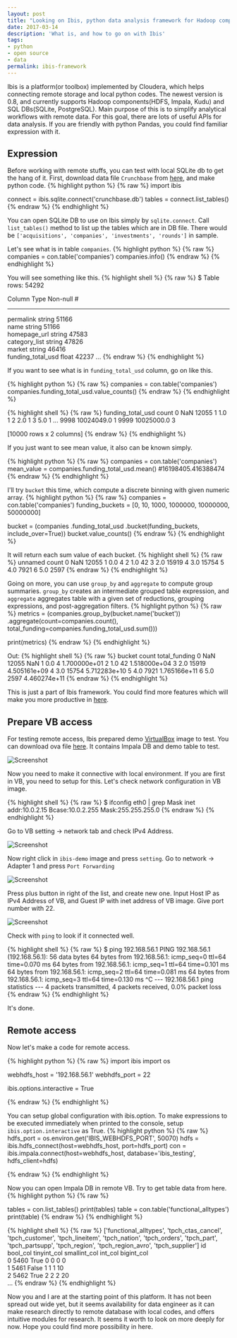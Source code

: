 ```yaml
---
layout: post
title: "Looking on Ibis, python data analysis framework for Hadoop components"
date: 2017-03-14
description: 'What is, and how to go on with Ibis'
tags:
- python
- open source
- data
permalink: ibis-framework
---
```


Ibis is a platform(or toolbox) implemented by Cloudera, which helps connecting remote storage and local python codes. The newest version is 0.8, and currently supports Hadoop components(HDFS, Impala, Kudu) and SQL DBs(SQLite, PostgreSQL). 
Main purpose of this is to simplify analytical workflows with remote data. For this goal, there are lots of useful APIs for data analysis. If you are friendly with python Pandas, you could find familiar expression with it.

## Expression

Before working with remote stuffs, you can test with local SQLite db to get the hang of it.
First, download data file `Crunchbase` from [here](http://blog.ibis-project.org/pages/data.html), and make python code.
{% highlight python %}
{% raw %}
import ibis


connect = ibis.sqlite.connect('crunchbase.db')
tables = connect.list_tables()
{% endraw %}
{% endhighlight %}

You can open SQLite DB to use on Ibis simply by `sqlite.connect`. Call `list_tables()` method to list up the tables which are in DB file. There would be `['acquisitions', 'companies', 'investments', 'rounds']` in sample.

Let's see what is in table `companies`.
{% highlight python %}
{% raw %}
companies = con.table('companies')
companies.info()
{% endraw %}
{% endhighlight %}

You will see something like this.
{% highlight shell %}
{% raw %}
$ Table rows: 54292

Column             Type    Non-null #
------             ----    ----------
permalink          string  51166     
name               string  51166     
homepage_url       string  47583     
category_list      string  47826     
market             string  46416     
funding_total_usd  float   42237
...
{% endraw %}
{% endhighlight %}

If you want to see what is in `funding_total_usd` column, go on like this.

{% highlight python %}
{% raw %}
companies = con.table('companies')
companies.funding_total_usd.value_counts()
{% endraw %}
{% endhighlight %}

{% highlight shell %}
{% raw %}
      funding_total_usd  count
0                   NaN  12055
1                   1.0      1
2                   2.0      1
3                   5.0      1
...
9998         10024049.0      1
9999         10025000.0      3

[10000 rows x 2 columns]
{% endraw %}
{% endhighlight %}

If you just want to see mean value, it also can be known simply.

{% highlight python %}
{% raw %}
companies = con.table('companies')
mean_value = companies.funding_total_usd.mean()   #16198405.416388474
{% endraw %}
{% endhighlight %}

I'll try `bucket` this time, which compute a discrete binning with given numeric array.
{% highlight python %}
{% raw %}
companies = con.table('companies')
funding_buckets = [0, 10, 1000, 1000000, 10000000, 50000000]

bucket = (companies
          .funding_total_usd
          .bucket(funding_buckets, include_over=True))
bucket.value_counts()
{% endraw %}
{% endhighlight %}

It will return each sum value of each bucket.
{% highlight shell %}
{% raw %}
   unnamed  count
0      NaN  12055
1      0.0      4
2      1.0     42
3      2.0  15919
4      3.0  15754
5      4.0   7921
6      5.0   2597
{% endraw %}
{% endhighlight %}

Going on more, you can use `group_by` and `aggregate` to compute group summaries. `group_by` creates an intermediate grouped table expression, and `aggregate` aggregates table with a given set of reductions, grouping expressions, and post-aggregation filters.
{% highlight python %}
{% raw %}
metrics = (companies.group_by(bucket.name('bucket'))
           .aggregate(count=companies.count(),
                      total_funding=companies.funding_total_usd.sum()))

print(metrics)
{% endraw %}
{% endhighlight %}

Out:
{% highlight shell %}
{% raw %}
   bucket  count  total_funding
0     NaN  12055            NaN
1     0.0      4   1.700000e+01
2     1.0     42   1.518000e+04
3     2.0  15919   4.505161e+09
4     3.0  15754   5.712283e+10
5     4.0   7921   1.765166e+11
6     5.0   2597   4.460274e+11
{% endraw %}
{% endhighlight %}

This is just a part of Ibis framework. You could find more features which will make you more productive in [here](http://docs.ibis-project.org/api.html).

## Prepare VB access

For testing remote access, Ibis prepared demo [VirtualBox](https://www.virtualbox.org) image to test. You can download ova file [here](http://archive.cloudera.com/cloudera-ibis/ibis-demo.ova). It contains Impala DB and demo table to test.

![Screenshot](/assets/post_img/start_ibis/impala_in_vb.png)

Now you need to make it connective with local environment. If you are first in VB, you need to setup for this. Let's check network configuration in VB image.

{% highlight shell %}
{% raw %}
$ ifconfig eth0 | grep Mask
  inet addr:10.0.2.15  Bcase:10.0.2.255  Mask:255.255.255.0
{% endraw %}
{% endhighlight %}

Go to VB setting -> network tab and check IPv4 Address.

![Screenshot](/assets/post_img/start_ibis/vb_setting_network.png)

Now right click in `ibis-demo` image and press `setting`. Go to network -> Adapter 1 and press `Port Forwarding`

![Screenshot](/assets/post_img/start_ibis/vb_ova_setting_1.png)

Press plus button in right of the list, and create new one. Input Host IP as IPv4 Address of VB, and Guest IP with inet address of VB image. Give port number with 22.

![Screenshot](/assets/post_img/start_ibis/vb_ova_setting_2.png)

Check with `ping` to look if it connected well.

{% highlight shell %}
{% raw %}
$ ping 192.168.56.1
PING 192.168.56.1 (192.168.56.1): 56 data bytes
64 bytes from 192.168.56.1: icmp_seq=0 ttl=64 time=0.070 ms
64 bytes from 192.168.56.1: icmp_seq=1 ttl=64 time=0.101 ms
64 bytes from 192.168.56.1: icmp_seq=2 ttl=64 time=0.081 ms
64 bytes from 192.168.56.1: icmp_seq=3 ttl=64 time=0.130 ms
^C
--- 192.168.56.1 ping statistics ---
4 packets transmitted, 4 packets received, 0.0% packet loss
{% endraw %}
{% endhighlight %}

It's done.

## Remote access

Now let's make a code for remote access.

{% highlight python %}
{% raw %}
import ibis
import os


webhdfs_host = '192.168.56.1'
webhdfs_port = 22

ibis.options.interactive = True

{% endraw %}
{% endhighlight %}

You can setup global configuration with ibis.option. To make expressions to be executed immediately when printed to the console, setup `ibis.option.interactive` as True.
{% highlight python %}
{% raw %}
hdfs_port = os.environ.get('IBIS_WEBHDFS_PORT', 50070)
hdfs = ibis.hdfs_connect(host=webhdfs_host, port=hdfs_port)
con = ibis.impala.connect(host=webhdfs_host, database='ibis_testing',
                          hdfs_client=hdfs)

{% endraw %}
{% endhighlight %}

Now you can open Impala DB in remote VB. Try to get table data from here.
{% highlight python %}
{% raw %}

tables = con.list_tables()
print(tables)
table = con.table('functional_alltypes')
print(table)
{% endraw %}
{% endhighlight %}

{% highlight shell %}
{% raw %}
['functional_alltypes', 'tpch_ctas_cancel', 'tpch_customer', 'tpch_lineitem', 'tpch_nation', 'tpch_orders', 'tpch_part', 'tpch_partsupp', 'tpch_region', 'tpch_region_avro', 'tpch_supplier']
        id bool_col  tinyint_col  smallint_col  int_col  bigint_col  \
0     5460     True            0             0        0           0   
1     5461    False            1             1        1          10   
2     5462     True            2             2        2          20   
...
{% endraw %}
{% endhighlight %}

Now you and I are at the starting point of this platform. It has not been spread out wide yet, but it seems availability for data engineer as it can make research directly to remote database with local codes, and offers intuitive modules for research. It seems it worth to look on more deeply for now. Hope you could find more possibility in here.

